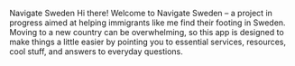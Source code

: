 Navigate Sweden
Hi there! Welcome to Navigate Sweden – a project in progress aimed at helping immigrants like me find their footing in Sweden. Moving to a new country can be overwhelming, so this app is designed to make things a little easier by pointing you to essential services, resources, cool stuff, and answers to everyday questions.

